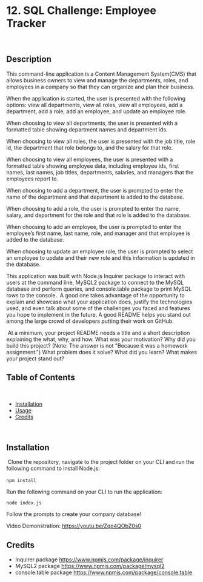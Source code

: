 # 12. SQL Challenge: Employee Tracker
​
## Description 

This command-line application is a Content Management System(CMS) that allows business owners to view and manage the departments, roles, and employees in a company so that they can organize and plan their business.

When the application is started, the user is presented with the following options: view all departments, view all roles, view all employees, add a department, add a role, add an employee, and update an employee role.

When choosing to view all departments, the user is presented with a formatted table showing department names and department ids.

When choosing to view all roles, the user is presented with the job title, role id, the department that role belongs to, and the salary for that role.

When choosing to view all employees, the user is presented with a formatted table showing employee data, including employee ids, first names, last names, job titles, departments, salaries, and managers that the employees report to.

When choosing to add a department, the user is prompted to enter the name of the department and that department is added to the database.

When choosing to add a role, the user is prompted to enter the name, salary, and department for the role and that role is added to the database.

When choosing to add an employee, the user is prompted to enter the employee’s first name, last name, role, and manager and that employee is added to the database.

When choosing to update an employee role, the user is prompted to select an employee to update and their new role and this information is updated in the database.

This application was built with Node.js Inquirer package to interact with users at the command line, MySQL2 package to connect to the MySQL database and perform queries, and console.table package to print MySQL rows to the console.
​
A good one takes advantage of the opportunity to explain and showcase what your application does, justify the technologies used, and even talk about some of the challenges you faced and features you hope to implement in the future. A good README helps you stand out among the large crowd of developers putting their work on GitHub.

​
At a minimum, your project README needs a title and a short description explaining the what, why, and how. What was your motivation? Why did you build this project? (Note: The answer is not "Because it was a homework assignment.") What problem does it solve? What did you learn? What makes your project stand out? 

## Table of Contents
​
* [Installation](#installation)
* [Usage](#usage)
* [Credits](#credits)

​
​
## Installation
​
Clone the repository, navigate to the project folder on your CLI and run the following command to install Node.js:

```npm install```
​

Run the following command on your CLI to run the application:

```node index.js```

Follow the prompts to create your company database!

Video Demonstration: https://youtu.be/Zqo4QObZ0s0

## Credits
* Inquirer package https://www.npmjs.com/package/inquirer
* MySQL2 package https://www.npmjs.com/package/mysql2
* console.table package https://www.npmjs.com/package/console.table

